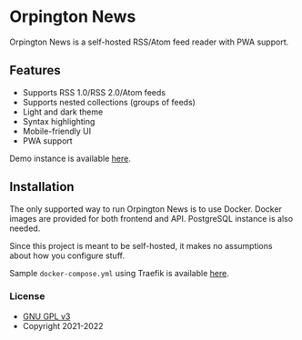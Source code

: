 # Orpington News

Orpington News is a self-hosted RSS/Atom feed reader with PWA support.

## Features

- Supports RSS 1.0/RSS 2.0/Atom feeds
- Supports nested collections (groups of feeds)
- Light and dark theme
- Syntax highlighting
- Mobile-friendly UI
- PWA support

Demo instance is available [here](https://news-demo-app.orpington.software/).

## Installation

The only supported way to run Orpington News is to use Docker. Docker images are provided for both frontend and API. PostgreSQL instance is also needed.

Since this project is meant to be self-hosted, it makes no assumptions about how you configure stuff.

Sample `docker-compose.yml` using Traefik is available [here](https://github.com/frysztak/orpington-news/blob/master/docker-compose.yml).

### License

- [GNU GPL v3](http://www.gnu.org/licenses/gpl.html)
- Copyright 2021-2022
